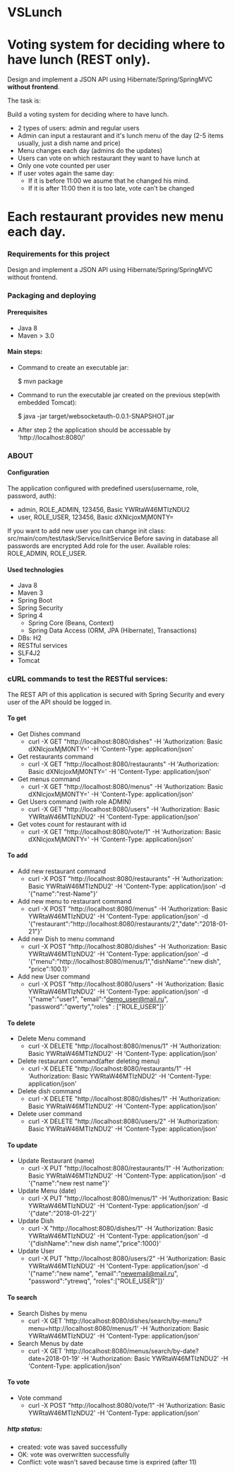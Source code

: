 # VSLunch

Voting system for deciding where to have lunch (REST only).
==================

Design and implement a JSON API using Hibernate/Spring/SpringMVC **without frontend**.

The task is:

Build a voting system for deciding where to have lunch.

 * 2 types of users: admin and regular users
 * Admin can input a restaurant and it's lunch menu of the day (2-5 items usually, just a dish name and price)
 * Menu changes each day (admins do the updates)
 * Users can vote on which restaurant they want to have lunch at
 * Only one vote counted per user
 * If user votes again the same day:
    - If it is before 11:00 we asume that he changed his mind.
    - If it is after 11:00 then it is too late, vote can't be changed

Each restaurant provides new menu each day.
==================

### Requirements for this project
Design and implement a JSON API using Hibernate/Spring/SpringMVC without frontend.

### Packaging and deploying
#### Prerequisites
- Java 8
- Maven > 3.0

#### Main steps:
- Command to create an executable jar:

    $ mvn package

- Command to run the executable jar created on the previous step(with embedded Tomcat):

    $ java -jar target/websocketauth-0.0.1-SNAPSHOT.jar

- After step 2 the application should be accessable by 'http://localhost:8080/'

### ABOUT
#### Configuration
The application configured with predefined users(username, role, password, auth):
- admin, ROLE_ADMIN, 123456, Basic YWRtaW46MTIzNDU2
- user, ROLE_USER, 123456, Basic dXNlcjoxMjM0NTY=


If you want to add new user you can change init class: src/main/com/test/task/Service/InitService 
Before saving in database all passwords are encrypted
Add role for the user. Available roles: ROLE_ADMIN, ROLE_USER.

#### Used technologies
- Java 8
- Maven 3
- Spring Boot
- Spring Security
- Spring 4
  * Spring Core (Beans, Context)
  * Spring Data Access (ORM, JPA (Hibernate), Transactions)
- DBs: H2
- RESTful services
- SLF4J2
- Tomcat


### cURL commands to test the RESTful services:
The REST API of this application is secured with Spring Security and every user of the API should be logged in.

#### To get

- Get Dishes command
    * curl -X GET "http://localhost:8080/dishes" -H 'Authorization: Basic dXNlcjoxMjM0NTY=' -H 'Content-Type: application/json'
- Get restaurants command
  * curl -X GET "http://localhost:8080/restaurants" -H 'Authorization: Basic dXNlcjoxMjM0NTY=' -H 'Content-Type: application/json'
- Get menus command 
    * curl -X GET "http://localhost:8080/menus" -H 'Authorization: Basic dXNlcjoxMjM0NTY=' -H 'Content-Type: application/json'
- Get Users command (with role ADMIN)
    * curl -X GET "http://localhost:8080/users" -H 'Authorization: Basic YWRtaW46MTIzNDU2' -H 'Content-Type: application/json'
- Get votes count for restaurant with id
    * curl -X GET "http://localhost:8080/vote/1" -H 'Authorization: Basic dXNlcjoxMjM0NTY=' -H 'Content-Type: application/json'

#### To add

- Add new restaurant command
  * curl -X POST "http://localhost:8080/restaurants" -H 'Authorization: Basic YWRtaW46MTIzNDU2' -H 'Content-Type: application/json' -d '{"name":"rest-Name"}'
- Add new menu to restaurant command 
    * curl -X POST "http://localhost:8080/menus" -H 'Authorization: Basic YWRtaW46MTIzNDU2' -H 'Content-Type: application/json' -d '{"restaurant":"http://localhost:8080/restaurants/2","date":"2018-01-21"}'
- Add new Dish to menu command
    * curl -X POST "http://localhost:8080/dishes" -H 'Authorization: Basic YWRtaW46MTIzNDU2' -H 'Content-Type: application/json'
  -d '{"menu":"http://localhost:8080/menus/1","dishName":"new dish", "price":100.1}'
- Add new User command 
    * curl -X POST "http://localhost:8080/users" -H 'Authorization: Basic YWRtaW46MTIzNDU2' -H 'Content-Type: application/json'
  -d '{"name":"user1", "email":"demo_user@mail.ru", "password":"qwerty","roles" : ["ROLE_USER"]}'

#### To delete

- Delete Menu command
    * curl -X DELETE "http://localhost:8080/menus/1" -H 'Authorization: Basic YWRtaW46MTIzNDU2' -H 'Content-Type: application/json'
- Delete restaurant command(after deleting menu) 
    * curl -X DELETE "http://localhost:8080/restaurants/1" -H 'Authorization: Basic YWRtaW46MTIzNDU2' -H 'Content-Type: application/json'
- Delete dish command
    * curl -X DELETE "http://localhost:8080/dishes/1" -H 'Authorization: Basic YWRtaW46MTIzNDU2' -H 'Content-Type: application/json'
- Delete user command
    * curl -X DELETE "http://localhost:8080/users/2" -H 'Authorization: Basic YWRtaW46MTIzNDU2' -H 'Content-Type: application/json'

#### To update

- Update Restaurant (name)
    * curl -X PUT "http://localhost:8080/restaurants/1" -H 'Authorization: Basic YWRtaW46MTIzNDU2' -H 'Content-Type: application/json'
  -d '{"name":"new rest name"}'
- Update Menu (date)
    * curl -X PUT "http://localhost:8080/menus/1" -H 'Authorization: Basic YWRtaW46MTIzNDU2' -H 'Content-Type: application/json'
  -d '{"date":"2018-01-22"}'
- Update Dish 
    * curl -X "http://localhost:8080/dishes/1" -H 'Authorization: Basic YWRtaW46MTIzNDU2' -H 'Content-Type: application/json'
  -d '{"dishName":"new dish name","price":1000}'
-  Update User 
    * curl -X PUT  "http://localhost:8080/users/2" -H 'Authorization: Basic YWRtaW46MTIzNDU2' -H 'Content-Type: application/json' -d '{"name":"new name", "email":"newemail@mail.ru", "password":"ytrewq", "roles":["ROLE_USER"]}'

#### To search

- Search Dishes by menu
    * curl -X GET 'http://localhost:8080/dishes/search/by-menu?menu=http://localhost:8080/menus/1' -H 'Authorization: Basic YWRtaW46MTIzNDU2' -H 'Content-Type: application/json'
- Search Menus by date
    * curl -X GET 'http://localhost:8080/menus/search/by-date?date=2018-01-19' -H 'Authorization: Basic YWRtaW46MTIzNDU2' -H 'Content-Type: application/json'

#### To vote

- Vote command
   * curl -X POST "http://localhost:8080/vote/1" -H 'Authorization: Basic YWRtaW46MTIzNDU2' -H 'Content-Type: application/json'

##### http status:
   - created: vote was saved successfully
   - OK: vote was overwritten successfully
   - Conflict: vote wasn't saved because time is exprired (after 11)


